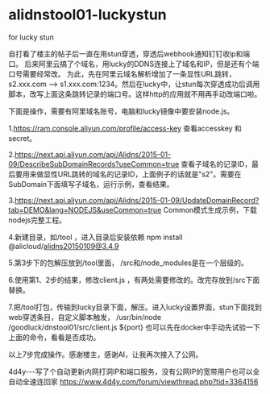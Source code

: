# alidnstool01-luckystun
for lucky stun

自打看了楼主的帖子后一直在用stun穿透，穿透后webhook通知钉钉收ip和端口。
后来阿里云搞了个域名，用lucky的DDNS连接上了域名和IP，但是还有个端口号需要经常改。
为此，先在阿里云域名解析增加了一条显性URL跳转，s2.xxx.com --> s1.xxx.com:1234。然后在lucky中，让stun每次穿透成功后调用脚本，改写上面这条跳转记录的端口号。这样http的应用就不用再手动改端口啦。

下面是操作，需要有阿里域名账号，电脑和lucky镜像中要安装node.js。

1.https://ram.console.aliyun.com/profile/access-key 查看accesskey 和secret。

2.https://next.api.aliyun.com/api/Alidns/2015-01-09/DescribeSubDomainRecords?useCommon=true 
查看子域名的记录ID，最后要用来做显性URL跳转的域名的记录ID，上面例子的话就是"s2"。需要在SubDomain下面填写子域名，运行示例，查看结果。

3.https://next.api.aliyun.com/api/Alidns/2015-01-09/UpdateDomainRecord?tab=DEMO&lang=NODEJS&useCommon=true Common模式生成示例，下载nodejs完整工程。

4.新建目录，如/tool ，进入目录后安装依赖 npm install @alicloud/alidns20150109@3.4.9

5.第3步下的包解压放到/tool里面， /src和/node_modules是在一个层级的。

6.使用第1、2步的结果，修改client.js ，有两处需要修改的。改完存放到/src下面替换。

7.把/tool打包，传输到lucky目录下面，解压。进入lucky设置界面，stun下面找到web穿透条目，自定义脚本触发，
/usr/bin/node /goodluck/dnstool01/src/client.js ${port} 
也可以先在docker中手动先试验一下上面的命令，看看是否成功。

以上7步完成操作。感谢楼主，感谢AI，让我再次接入了公网。


4d4y---写了个自动更新内网打洞IP和端口服务，没有公网IP的宽带用户也可以全自动全速连回家 
https://www.4d4y.com/forum/viewthread.php?tid=3364156


